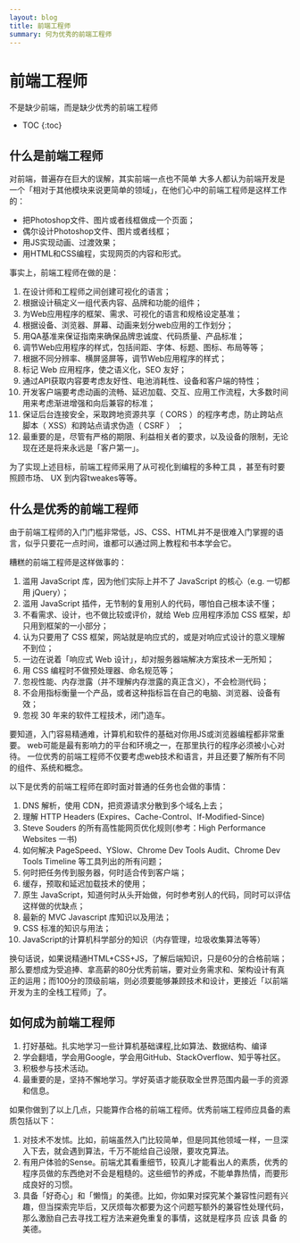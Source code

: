```yaml
---
layout: blog
title: 前端工程师
summary: 何为优秀的前端工程师
---
```

# 前端工程师

不是缺少前端，而是缺少优秀的前端工程师

* TOC
{:toc}

## 什么是前端工程师

对前端，普遍存在巨大的误解，其实前端一点也不简单
大多人都认为前端开发是一个「相对于其他模块来说更简单的领域」，在他们心中的前端工程师是这样工作的：

* 把Photoshop文件、图片或者线框做成一个页面；
* 偶尔设计Photoshop文件、图片或者线框；
* 用JS实现动画、过渡效果；
* 用HTML和CSS编程，实现网页的内容和形式。

事实上，前端工程师在做的是：

1. 在设计师和工程师之间创建可视化的语言；
2. 根据设计稿定义一组代表内容、品牌和功能的组件；
3. 为Web应用程序的框架、需求、可视化的语言和规格设定基准；
4. 根据设备、浏览器、屏幕、动画来划分web应用的工作划分；
5. 用QA基准来保证指南来确保品牌忠诚度、代码质量、产品标准；
6. 调节Web应用程序的样式，包括间距、字体、标题、图标、布局等等；
7. 根据不同分辨率、横屏竖屏等，调节Web应用程序的样式；
8. 标记 Web 应用程序，使之语义化，SEO 友好；
9. 通过API获取内容要考虑友好性、电池消耗性、设备和客户端的特性；
10. 开发客户端要考虑动画的流畅、延迟加载、交互、应用工作流程，大多数时间用来考虑渐进增强和向后兼容的标准；
11. 保证后台连接安全，采取跨地资源共享（ CORS ）的程序考虑，防止跨站点脚本（ XSS）和跨站点请求伪造（ CSRF ） ；
12. 最重要的是，尽管有严格的期限、利益相关者的要求，以及设备的限制，无论现在还是将来永远是「客户第一」。

为了实现上述目标，前端工程师采用了从可视化到编程的多种工具 ，甚至有时要照顾市场、 UX 到内容tweakes等等。

## 什么是优秀的前端工程师

由于前端工程师的入门门槛非常低，JS、CSS、HTML并不是很难入门掌握的语言，似乎只要花一点时间，谁都可以通过网上教程和书本学会它。

糟糕的前端工程师是这样做事的：

1. 滥用 JavaScript 库，因为他们实际上并不了 JavaScript 的核心（e.g. 一切都用 jQuery）；
2. 滥用 JavaScript 插件，无节制的复用别人的代码，哪怕自己根本读不懂；
3. 不看需求、设计，也不做比较或评价，就给 Web 应用程序添加 CSS 框架，却只用到框架的一小部分；
4. 认为只要用了 CSS 框架，网站就是响应式的，或是对响应式设计的意义理解不到位；
5. 一边在说着「响应式 Web 设计」，却对服务器端解决方案技术一无所知；
6. 用 CSS 编程时不做预处理器、命名规范等；
7. 忽视性能、内存泄露（并不理解内存泄露的真正含义），不会检测代码；
8. 不会用指标衡量一个产品，或者这种指标旨在自己的电脑、浏览器、设备有效；
9. 忽视 30 年来的软件工程技术，闭门造车。

要知道，入门容易精通难，计算机和软件的基础对你用JS或浏览器编程都非常重要。
web可能是最有影响力的平台和环境之一，在那里执行的程序必须被小心对待。
一位优秀的前端工程师不仅要考虑web技术和语言，并且还要了解所有不同的组件、系统和概念。

以下是优秀的前端工程师在即时面对普通的任务也会做的事情：

1. DNS 解析，使用 CDN，把资源请求分散到多个域名上去；
2. 理解 HTTP Headers (Expires、Cache-Control、If-Modified-Since)
3. Steve Souders 的所有高性能网页优化规则(参考：High Performance Websites 一书)
4. 如何解决 PageSpeed、YSlow、Chrome Dev Tools Audit、Chrome Dev Tools Timeline 等工具列出的所有问题；
5. 何时把任务传到服务器，何时适合传到客户端；
6. 缓存，预取和延迟加载技术的使用；
7. 原生 JavaScript，知道何时从头开始做，何时参考别人的代码，同时可以评估这样做的优缺点；
8. 最新的 MVC Javascript 库知识以及用法；
9. CSS 标准的知识与用法；
10. JavaScript的计算机科学部分的知识（内存管理，垃圾收集算法等等）

换句话说，如果说精通HTML+CSS+JS，了解后端知识，只是60分的合格前端；那么要想成为受追捧、拿高薪的80分优秀前端，要对业务需求和、架构设计有真正的运用；而100分的顶级前端，则必须要能够兼顾技术和设计，更接近「以前端开发为主的全栈工程师」了。

## 如何成为前端工程师

1. 打好基础。扎实地学习一些计算机基础课程,比如算法、数据结构、编译
2. 学会翻墙，学会用Google，学会用GitHub、StackOverflow、知乎等社区。
3. 积极参与技术活动。
4. 最重要的是，坚持不懈地学习。学好英语才能获取全世界范围内最一手的资源和信息。

如果你做到了以上几点，只能算作合格的前端工程师。优秀前端工程师应具备的素质包括以下：

1. 对技术不发怵。比如，前端虽然入门比较简单，但是同其他领域一样，一旦深入下去，就会遇到算法，千万不能给自己设限，要攻克算法。
2. 有用户体验的Sense。前端尤其看重细节，较真儿才能看出人的素质，优秀的程序员做的东西绝对不会是粗糙的。这些细节的养成，不能单靠热情，而要形成良好的习惯。
3. 具备「好奇心」和「懒惰」的美德。比如，你如果对探究某个兼容性问题有兴趣，但当探索完毕后，又厌烦每次都要为这个问题写额外的兼容性处理代码，那么激励自己去寻找工程方法来避免重复的事情，这就是程序员 应该 具备 的 美德。


